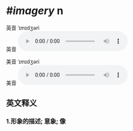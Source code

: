 # ***\#imagery*** n
英音 ˈɪmɪdʒəri  
英音
<audio src="./media/imagery1_AAC.aac" controls="controls"></audio>

美音 ˈɪmɪdʒəri  
美音
<audio src="./media/imagery2_AAC.aac" controls="controls"></audio>



  

英文释义
---
### 1.**形象的描述; 意象; 像**  


